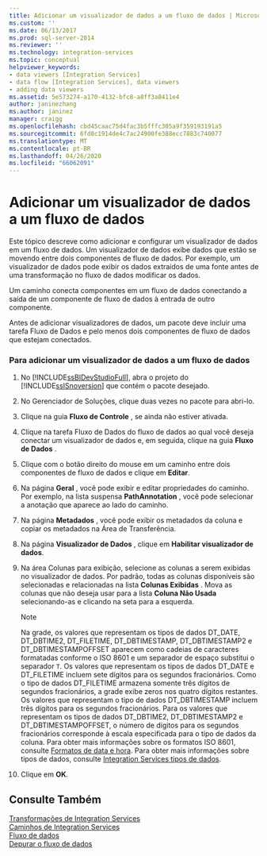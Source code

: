 ```yaml
---
title: Adicionar um visualizador de dados a um fluxo de dados | Microsoft Docs
ms.custom: ''
ms.date: 06/13/2017
ms.prod: sql-server-2014
ms.reviewer: ''
ms.technology: integration-services
ms.topic: conceptual
helpviewer_keywords:
- data viewers [Integration Services]
- data flow [Integration Services], data viewers
- adding data viewers
ms.assetid: 5e573274-a170-4132-bfc8-a8ff3a8411e4
author: janinezhang
ms.author: janinez
manager: craigg
ms.openlocfilehash: cbd45caac75d4fac3b5fffc305a9f359193191a5
ms.sourcegitcommit: 6fd8c1914de4c7ac24900fe388ecc7883c740077
ms.translationtype: MT
ms.contentlocale: pt-BR
ms.lasthandoff: 04/26/2020
ms.locfileid: "66062091"
---
```

# <a name="add-a-data-viewer-to-a-data-flow"></a>Adicionar um visualizador de dados a um fluxo de dados
  Este tópico descreve como adicionar e configurar um visualizador de dados em um fluxo de dados. Um visualizador de dados exibe dados que estão se movendo entre dois componentes de fluxo de dados. Por exemplo, um visualizador de dados pode exibir os dados extraídos de uma fonte antes de uma transformação no fluxo de dados modificar os dados.  
  
 Um caminho conecta componentes em um fluxo de dados conectando a saída de um componente de fluxo de dados à entrada de outro componente.  
  
 Antes de adicionar visualizadores de dados, um pacote deve incluir uma tarefa Fluxo de Dados e pelo menos dois componentes de fluxo de dados que estejam conectados.  
  
### <a name="to-add-a-data-viewer-to-a-data-flow"></a>Para adicionar um visualizador de dados a um fluxo de dados  
  
1.  No [!INCLUDE[ssBIDevStudioFull](../includes/ssbidevstudiofull-md.md)], abra o projeto do [!INCLUDE[ssISnoversion](../includes/ssisnoversion-md.md)] que contém o pacote desejado.  
  
2.  No Gerenciador de Soluções, clique duas vezes no pacote para abri-lo.  
  
3.  Clique na guia **Fluxo de Controle** , se ainda não estiver ativada.  
  
4.  Clique na tarefa Fluxo de Dados do fluxo de dados ao qual você deseja conectar um visualizador de dados e, em seguida, clique na guia **Fluxo de Dados** .  
  
5.  Clique com o botão direito do mouse em um caminho entre dois componentes de fluxo de dados e clique em **Editar**.  
  
6.  Na página **Geral** , você pode exibir e editar propriedades do caminho. Por exemplo, na lista suspensa **PathAnnotation** , você pode selecionar a anotação que aparece ao lado do caminho.  
  
7.  Na página **Metadados** , você pode exibir os metadados da coluna e copiar os metadados na Área de Transferência.  
  
8.  Na página **Visualizador de Dados** , clique em **Habilitar visualizador de dados**.  
  
9. Na área Colunas para exibição, selecione as colunas a serem exibidas no visualizador de dados. Por padrão, todas as colunas disponíveis são selecionadas e relacionadas na lista **Colunas Exibidas** . Mova as colunas que não deseja usar para a lista **Coluna Não Usada** selecionando-as e clicando na seta para a esquerda.  
  
    > [!NOTE]  
    >  Na grade, os valores que representam os tipos de dados DT_DATE, DT_DBTIME2, DT_FILETIME, DT_DBTIMESTAMP, DT_DBTIMESTAMP2 e DT_DBTIMESTAMPOFFSET aparecem como cadeias de caracteres formatadas conforme o ISO 8601 e um separador de espaço substitui o separador `T`. Os valores que representam os tipos de dados DT_DATE e DT_FILETIME incluem sete dígitos para os segundos fracionários. Como o tipo de dados DT_FILETIME armazena somente três dígitos de segundos fracionários, a grade exibe zeros nos quatro dígitos restantes. Os valores que representam o tipo de dados DT_DBTIMESTAMP incluem três dígitos para os segundos fracionários. Para os valores que representam os tipos de dados DT_DBTIME2, DT_DBTIMESTAMP2 e DT_DBTIMESTAMPOFFSET, o número de dígitos para os segundos fracionários corresponde à escala especificada para o tipo de dados da coluna. Para obter mais informações sobre os formatos ISO 8601, consulte [Formatos de data e hora](../../2014/integration-services/date-and-time-formats.md). Para obter mais informações sobre tipos de dados, consulte [Integration Services tipos de dados](data-flow/integration-services-data-types.md).  
  
10. Clique em **OK**.  
  
## <a name="see-also"></a>Consulte Também  
 [Transformações de Integration Services](data-flow/transformations/integration-services-transformations.md)   
 [Caminhos de Integration Services](data-flow/integration-services-paths.md)   
 [Fluxo de dados](data-flow/data-flow.md)   
 [Depurar o fluxo de dados](troubleshooting/debugging-data-flow.md)  
  
  
